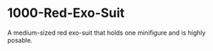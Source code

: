 1000-Red-Exo-Suit
=================

A medium-sized red exo-suit that holds one minifigure and is highly posable.
